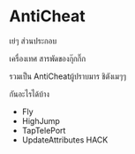 # AntiCheat
เย่ๆ
ส่วนประกอบ

เครื่องเทศ
สารพัดของกุ๊กกิ๊ก

รวมเป็น AntiCheatผู้ปราบมาร ชิตังเมๆๆ

กันอะไรได้บ้าง
- Fly 
- HighJump
- TapTelePort
- UpdateAttributes HACK 
